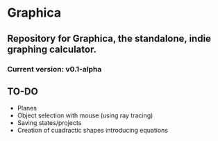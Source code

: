 # Graphica
## Repository for Graphica, the standalone, indie graphing calculator.
### Current version: v0.1-alpha

## TO-DO
- Planes
- Object selection with mouse (using ray tracing)
- Saving states/projects
- Creation of cuadractic shapes introducing equations

